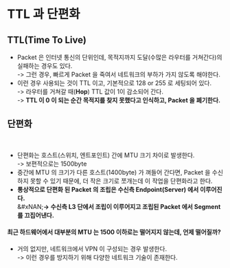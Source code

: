 # TTL 과 단편화

## TTL(Time To Live)

* Packet 은 인터넷 통신의 단위인데, 목적지까지 도달(수많은 라우터를 거쳐간다)의 실패하는 경우도 있다.\
  -> 그런 경우, 빠르게 Packet 을 죽여서 네트워크의 부하가 가지 않도록 해야한다.
* 이런 경우 사용되는 것이 TTL 이고, 기본적으로 128 or 255 로 세팅되어 있다.\
  -> 라우터를 거쳐갈 때(**Hop**) TTL 값이 1이 감소되어 간다.\
  -> **TTL 이 0 이 되는 순간 목적지를 찾지 못했다고 인식하고, Packet 을 폐기한다.**

## 단편화

<figure><img src="../../../../../.gitbook/assets/스크린샷 2024-01-06 10.45.01.png" alt=""><figcaption></figcaption></figure>

* 단편화는 호스트(스위치, 엔트포인트) 간에 MTU 크기 차이로 발생한다.\
  -> 보편적으로는 1500byte
* 중간에 MTU 의 크기가 다른 호스트(1400byte) 가 껴들어 간다면, Packet 을 수신하지 못할 수 있기 때문에, 더 작은 크기로 쪼개는데 이 작업을 단편화라고 한다.
* **통상적으로 단편화 된 Packet 의 조립은 수신측 Endpoint(Server) 에서 이루어진다.**\
  &#xNAN;**-> 수신측 L3 단에서 조립이 이루어지고 조립된 Packet 에서 Segment 를 끄집어낸다.**

#### **최근 하드웨어에서 대부분의 MTU 는 1500 이하로는 떨어지지 않는데, 언제 떨어질까?**

* 거의 없지만, 네트워크에서 VPN 이 구성되는 경우 발생한다.\
  -> 이런 경우를 방지하기 위해 다양한 네트워크 기술이 존재한다.
